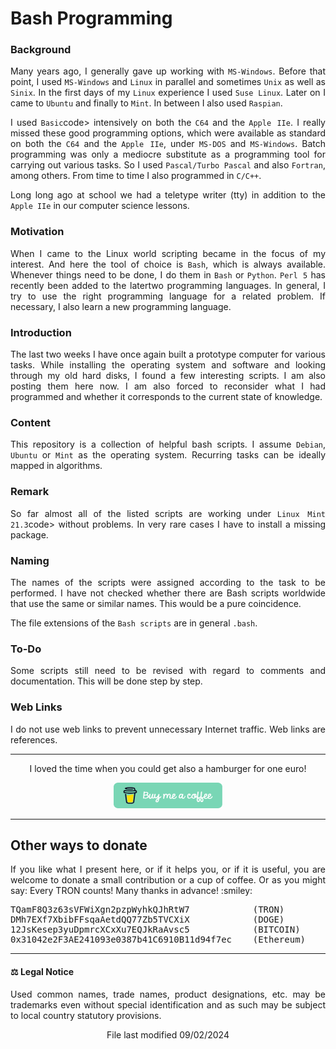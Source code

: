 # Bash Programming

### Background

<p align="justify">Many years ago, I generally gave up working with <code>MS-Windows</code>. Before that point, I used <code>MS-Windows</code> and <code>Linux</code> in parallel and sometimes <code>Unix</code> as well as <code>Sinix</code>. In the first days of my <code>Linux</code> experience I used <code>Suse Linux</code>. Later on I came to <code>Ubuntu</code> and finally to <code>Mint</code>. In between I also used <code>Raspian</code>.</p>

<p align="justify">I used <code>Basic</code>code> intensively on both the <code>C64</code> and the <code>Apple IIe</code>. I really missed these good programming options, which were available as standard on both the <code>C64</code> and the <code>Apple IIe</code>, under <code>MS-DOS</code> and <code>MS-Windows</code>. Batch programming was only a mediocre substitute as a programming tool for carrying out various tasks. So I used <code>Pascal/Turbo Pascal</code> and also <code>Fortran</code>, among others. From time to time I also programmed in <code>C/C++</code>.</p>

<p align="justify">Long long ago at school we had a teletype writer (tty) in addition to the <code>Apple IIe</code> in our computer science lessons.</p>

### Motivation

<p align="justify">When I came to the Linux world scripting became in the focus of my interest. And here the tool of choice is <code>Bash</code>, which is always available. Whenever things need to be done, I do them in <code>Bash</code> or <code>Python</code>. <code>Perl 5</code> has recently been added to the latertwo programming languages. In general, I try to use the right programming language for a related problem. If necessary, I also learn a new programming language.</p>

### Introduction

<p align="justify">The last two weeks I have once again built a prototype computer for various tasks. While installing the operating system and software and looking through my old hard disks, I found a few interesting scripts. I am also posting them here now. I am also forced to reconsider what I had programmed and whether it corresponds to the current state of knowledge.</p>

### Content

<p align="justify">This repository is a collection of helpful bash scripts. I assume <code>Debian</code>, <code>Ubuntu</code> or <code>Mint</code> as the operating system. Recurring tasks can be ideally mapped in algorithms.</p>

### Remark

<p align="justify">So far almost all of the listed scripts are working under <code>Linux Mint 21.3</code>code> without problems. In very rare cases I have to install a missing package.</p>

### Naming

<p align="justify">The names of the scripts were assigned according to the task to be performed. I have not checked whether there are Bash scripts worldwide that use the same or similar names. This would be a pure coincidence.</p>

<p align="justify">The file extensions of the <code>Bash scripts</code> are in general <code>.bash</code>.</p>

### To-Do

<p align="justify">Some scripts still need to be revised with regard to comments and documentation. This will be done step by step.</p>

### Web Links

<p align="justify">I do not use web links to prevent unnecessary Internet traffic. Web links are references.</p>

<hr width="100%" size="2">

<p align="center">I loved the time when you could get also a hamburger for one euro!</p>

<p align="center">
<a target="_blank" href="https://www.buymeacoffee.com/zentrocdot"><img src="\IMAGES\greeen-button.png" alt="Buy Me A Coffee" height="41" width="174"></a>
</p>

<hr width="100%" size="2">

## Other ways to donate

<p align="justify">If you like what I present here, or if it helps you, or if it is useful, you are welcome to donate a small contribution or a cup of coffee. Or as you might say: Every TRON counts! Many thanks in advance! :smiley:</p>

<pre>TQamF8Q3z63sVFWiXgn2pzpWyhkQJhRtW7            (TRON)
DMh7EXf7XbibFFsqaAetdQQ77Zb5TVCXiX            (DOGE)
12JsKesep3yuDpmrcXCxXu7EQJkRaAvsc5            (BITCOIN)
0x31042e2F3AE241093e0387b41C6910B11d94f7ec    (Ethereum)</pre>
    
<hr width="100%" size="2">

#### :balance_scale: Legal Notice

<p align="justify">Used common names, trade names, product designations, etc. may be trademarks even without special identification and as such may be subject to local country statutory provisions.</p>

<p align="center">File last modified 09/02/2024</p>


